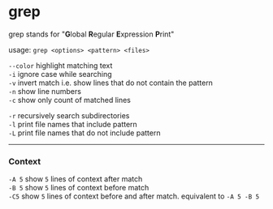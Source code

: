 # grep

grep stands for "**G**lobal **R**egular **E**xpression **P**rint"

usage: `grep <options> <pattern> <files>` 

`--color` highlight matching text  
`-i` ignore case while searching  
`-v` invert match i.e. show lines that do not contain the pattern  
`-n` show line numbers  
`-c` show only count of matched lines  

`-r` recursively search subdirectories  
`-l` print file names that include pattern  
`-L` print file names that do not include pattern

---

### Context

`-A 5` show `5` lines of context after match  
`-B 5` show `5` lines of context before match  
`-C5` show `5` lines of context before and after match. equivalent to `-A 5 -B 5`
